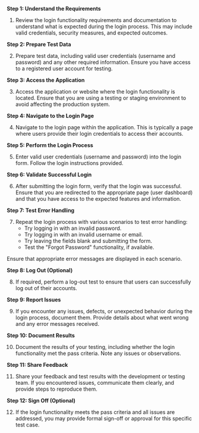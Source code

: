 **Step 1: Understand the Requirements**

1. Review the login functionality requirements and documentation to understand what is expected during the login process. This may include valid credentials, security measures, and expected outcomes.

**Step 2: Prepare Test Data**

2. Prepare test data, including valid user credentials (username and password) and any other required information. Ensure you have access to a registered user account for testing.

**Step 3: Access the Application**

3. Access the application or website where the login functionality is located. Ensure that you are using a testing or staging environment to avoid affecting the production system.

**Step 4: Navigate to the Login Page**

4. Navigate to the login page within the application. This is typically a page where users provide their login credentials to access their accounts.

**Step 5: Perform the Login Process**

5. Enter valid user credentials (username and password) into the login form. Follow the login instructions provided.

**Step 6: Validate Successful Login**

6. After submitting the login form, verify that the login was successful. Ensure that you are redirected to the appropriate page (user dashboard) and that you have access to the expected features and information.

**Step 7: Test Error Handling**

7. Repeat the login process with various scenarios to test error handling:
   - Try logging in with an invalid password.
   - Try logging in with an invalid username or email.
   - Try leaving the fields blank and submitting the form.
   - Test the "Forgot Password" functionality, if available.

Ensure that appropriate error messages are displayed in each scenario.

**Step 8: Log Out (Optional)**

8. If required, perform a log-out test to ensure that users can successfully log out of their accounts.

**Step 9: Report Issues**

9. If you encounter any issues, defects, or unexpected behavior during the login process, document them. Provide details about what went wrong and any error messages received.

**Step 10: Document Results**

10. Document the results of your testing, including whether the login functionality met the pass criteria. Note any issues or observations.

**Step 11: Share Feedback**

11. Share your feedback and test results with the development or testing team. If you encountered issues, communicate them clearly, and provide steps to reproduce them.

**Step 12: Sign Off (Optional)**

12. If the login functionality meets the pass criteria and all issues are addressed, you may provide formal sign-off or approval for this specific test case.
